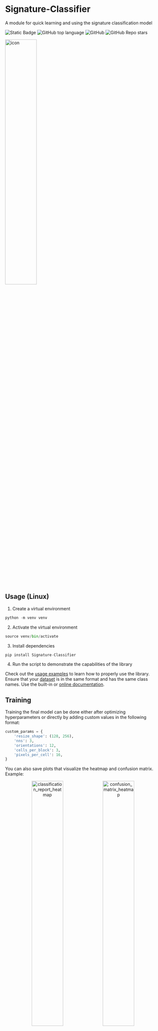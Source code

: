 # Signature-Classifier
A module for quick learning and using the signature classification model

![Static Badge](https://img.shields.io/badge/Signature-Classifier)
![GitHub top language](https://img.shields.io/github/languages/top/Mercurlc/Signature-Classifier)
![GitHub](https://img.shields.io/github/license/Mercurlc/Signature-Classifier)
![GitHub Repo stars](https://img.shields.io/github/stars/Mercurlc/Signature-Classifier)

<img src="https://github.com/Mercurlc/Signature-Classifier/assets/110380879/fdbc56af-45a0-4d30-8745-ae38ead19548" alt="icon" width="45%">

## Usage (Linux)

1. Create a virtual environment

```Python
python -m venv venv
```

2. Activate the virtual environment

```Python
source venv/bin/activate
```

3. Install dependencies

```Python
pip install Signature-Classifier
```

4. Run the script to demonstrate the capabilities of the library

Check out the [usage examples](https://github.com/Mercurlc/Signature-Classifier/tree/main/example-usage) to learn how to properly use the library. Ensure that your [dataset](https://github.com/Mercurlc/Signature-Classifier/tree/main/example-usage/dataset) is in the same format and has the same class names. Use the built-in or [online documentation](https://signature-classifier.readthedocs.io/en/latest/).

## Training

Training the final model can be done either after optimizing hyperparameters or directly by adding custom values in the following format:

```Python
custom_params = {
    'resize_shape': (128, 256),
    'nns': 3,
    'orientations': 12,
    'cells_per_block': 3,
    'pixels_per_cell': 16,
}
```

You can also save plots that visualize the heatmap and confusion matrix. Example:
<p align="center">
  <img src="https://github.com/Mercurlc/Signature-Classifier/assets/110380879/0cf7edc1-c7b9-4f6f-8222-90b23b75d6c6" alt="classification_report_heatmap" width="45%">
  <img src="https://github.com/Mercurlc/Signature-Classifier/assets/110380879/c822b600-6cf5-42f6-bb4b-48318afe6980" alt="confusion_matrix_heatmap" width="45%">
</p>

---

After training, all parameters, including custom ones, and the trained model are saved. You can then use only the predict method.

## Prediction

The predict method allows you to select the number of nearest neighbors to return and whether to return the forgery probability (use only if there are such data in the training set). It returns a list of tuples, where each tuple consists of:

```Python
[('003', 1.0, 0.5347718688045583)]
```

1. Class number.
2. Probability of belonging to this class.
3. Probability of forgery from 0 to 1, where 0 is a forgery and 1 is a genuine signature.

## Why these methods?

**HOG** (Histogram of Oriented Gradients) - is a feature extraction method that transforms an image into a set of histograms of gradients, allowing the capture of shape and structure.

- Robustness to Scale and Rotation: Signatures can be written at different angles and sizes, but HOG retains the essential characteristics of the image regardless of these changes.
- Focus on Edge Features: Signatures consist of lines and curves, which are well represented by gradients. HOG effectively captures these edge features, crucial for accurate recognition.

<p align="center">
  <img src="https://github.com/Mercurlc/Signature-Classifier/assets/110380879/32383b65-e4f5-4e0c-8147-59187cebea6c" alt="hog example" width="100%">
</p>

**KNN** (k-Nearest Neighbors) - is a simple and efficient machine learning algorithm for classification tasks. It is based on the idea that objects close to each other in feature space are likely to belong to the same class. Since there is likely a small amount of data and signatures are relatively easy to distinguish, KNN is well-suited for this task.

**Thank you for using Signature Classifier and star this project!**
